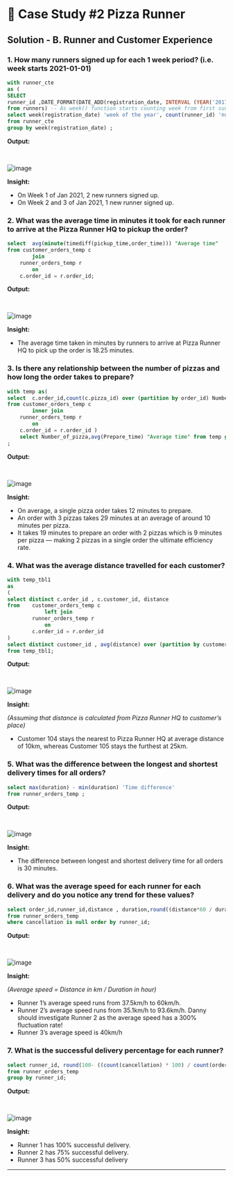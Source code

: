 # 🍕 Case Study #2 Pizza Runner

## Solution - B. Runner and Customer Experience

### 1. How many runners signed up for each 1 week period? (i.e. week starts 2021-01-01)

````sql
with runner_cte
as (
SELECT
runner_id ,DATE_FORMAT(DATE_ADD(registration_date, INTERVAL (YEAR('2017-01-01') - YEAR(registration_date)) year), '%Y-%m-%d') registration_date
from runners) -- As week() function starts counting week from first sunday of year and not first day of year we convert every year to the year where Sunday comes on 1st day of year
select week(registration_date) 'week of the year', count(runner_id) 'number of registration'
from runner_cte 
group by week(registration_date) ;
````

**Output:**

</br>


![image](https://user-images.githubusercontent.com/40135948/147536731-c34de6d6-0bb0-460d-bd3a-8f404cb7ad2b.png)


**Insight:**


- On Week 1 of Jan 2021, 2 new runners signed up.
- On Week 2 and 3 of Jan 2021, 1 new runner signed up.

### 2. What was the average time in minutes it took for each runner to arrive at the Pizza Runner HQ to pickup the order?

````sql
select  avg(minute(timediff(pickup_time,order_time))) "Average time"
from customer_orders_temp c 
		join 
	runner_orders_temp r 
		on 
	c.order_id = r.order_id;
````

**Output:**

</br>


![image](https://user-images.githubusercontent.com/40135948/147536848-7a9431a7-75a8-418e-9ecc-ce514d4bcd99.png)

**Insight:**


- The average time taken in minutes by runners to arrive at Pizza Runner HQ to pick up the order is 18.25 minutes.

### 3. Is there any relationship between the number of pizzas and how long the order takes to prepare?

````sql
with temp as(
select  c.order_id,count(c.pizza_id) over (partition by order_id) Number_of_pizza, minute(timediff(pickup_time,order_time)) Prepare_time
from customer_orders_temp c 
		inner join 
	runner_orders_temp r 
		on
	c.order_id = r.order_id )
    select Number_of_pizza,avg(Prepare_time) "Average time" from temp group by Number_of_pizza ; 
; 
````

**Output:**

</br>


![image](https://user-images.githubusercontent.com/40135948/147536893-da3dbfb0-c926-43d2-bf76-a7e5d4ec844b.png)

**Insight:**

- On average, a single pizza order takes 12 minutes to prepare.
- An order with 3 pizzas takes 29 minutes at an average of around 10 minutes per pizza.
- It takes 19 minutes to prepare an order with 2 pizzas which is 9 minutes per pizza — making 2 pizzas in a single order the ultimate efficiency rate.

### 4. What was the average distance travelled for each customer?

````sql
with temp_tbl1
as
(
select distinct c.order_id , c.customer_id, distance 
from 	customer_orders_temp c 
			left join 
		runner_orders_temp r 
			on 
		c.order_id = r.order_id
)
select distinct customer_id , avg(distance) over (partition by customer_id) 'Avg distanced travelled for customer' 
from temp_tbl1;
````

**Output:**

</br>

![image](https://user-images.githubusercontent.com/40135948/147536924-33398a81-b560-41d4-9aac-3e12d9a0e609.png)


**Insight:**

_(Assuming that distance is calculated from Pizza Runner HQ to customer’s place)_

- Customer 104 stays the nearest to Pizza Runner HQ at average distance of 10km, whereas Customer 105 stays the furthest at 25km.

### 5. What was the difference between the longest and shortest delivery times for all orders?



```sql
select max(duration) - min(duration) 'Time difference' 
from runner_orders_temp ;
```

**Output:**

</br>


![image](https://user-images.githubusercontent.com/40135948/147536941-3d7edd14-9cac-4ba9-a26b-a2acc18592e0.png)

**Insight:**


- The difference between longest  and shortest delivery time for all orders is 30 minutes.

### 6. What was the average speed for each runner for each delivery and do you notice any trend for these values?

````sql
select order_id,runner_id,distance , duration,round((distance*60 / duration),2) " AVG speed"
from runner_orders_temp 
where cancellation is null order by runner_id;
````

**Output:**

</br>


![image](https://user-images.githubusercontent.com/40135948/147537195-b67f251d-3b04-4961-8bd3-06251c2dc520.png)

**Insight:**

_(Average speed = Distance in km / Duration in hour)_
- Runner 1’s average speed runs from 37.5km/h to 60km/h.
- Runner 2’s average speed runs from 35.1km/h to 93.6km/h. Danny should investigate Runner 2 as the average speed has a 300% fluctuation rate!
- Runner 3’s average speed is 40km/h

### 7. What is the successful delivery percentage for each runner?

````sql
select runner_id, round(100- ((count(cancellation) * 100) / count(order_id)),2)  as 'successful delivery rate '
from runner_orders_temp 
group by runner_id;
````

**Output:**

</br>


![image](https://user-images.githubusercontent.com/40135948/147536979-1127c8f8-e3e7-45aa-a9c4-9e4674221c52.png)

**Insight:**

- Runner 1 has 100% successful delivery.
- Runner 2 has 75% successful delivery.
- Runner 3 has 50% successful delivery



***
